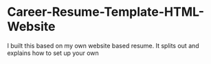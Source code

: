 # Career-Resume-Template-HTML-Website
I built this based on my own website based resume. It splits out and explains how to set up your own
